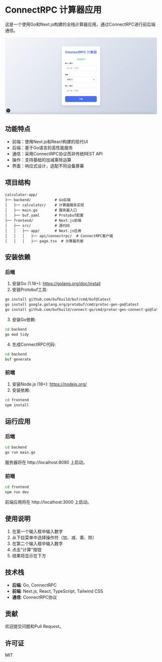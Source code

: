 # ConnectRPC 计算器应用

这是一个使用Go和Next.js构建的全栈计算器应用，通过ConnectRPC进行前后端通信。

![应用截图](screenshots/calculator-screenshot.jpg)

## 功能特点

- 前端：使用Next.js和React构建的现代UI
- 后端：基于Go语言的高性能服务
- 通信：采用ConnectRPC协议而非传统REST API
- 操作：支持基础的加减乘除运算
- 界面：响应式设计，适配不同设备屏幕

## 项目结构

```
calculator-app/
├── backend/           # Go后端
│   ├── calculator/    # 计算器服务实现
│   ├── main.go        # 服务器入口
│   ├── buf.yaml       # Protobuf配置
├── frontend/          # Next.js前端
│   ├── src/           # 源代码
│   │   ├── app/       # Next.js应用
│   │   │   ├── api/connectrpc/  # ConnectRPC客户端
│   │   │   ├── page.tsx  # 计算器页面
```

## 安装依赖

### 后端

1. 安装Go (1.18+): https://golang.org/doc/install
2. 安装Protobuf工具:

```bash
go install github.com/bufbuild/buf/cmd/buf@latest
go install google.golang.org/protobuf/cmd/protoc-gen-go@latest
go install github.com/bufbuild/connect-go/cmd/protoc-gen-connect-go@latest
```

3. 安装Go依赖:

```bash
cd backend
go mod tidy
```

4. 生成ConnectRPC代码:

```bash
cd backend
buf generate
```

### 前端

1. 安装Node.js (18+): https://nodejs.org/
2. 安装依赖:

```bash
cd frontend
npm install
```

## 运行应用

### 后端

```bash
cd backend
go run main.go
```

服务器将在 http://localhost:8080 上启动。

### 前端

```bash
cd frontend
npm run dev
```

前端应用将在 http://localhost:3000 上启动。

## 使用说明

1. 在第一个输入框中输入数字
2. 从下拉菜单中选择操作符（加、减、乘、除）
3. 在第二个输入框中输入数字
4. 点击"计算"按钮
5. 结果将显示在下方

## 技术栈

- **后端**: Go, ConnectRPC
- **前端**: Next.js, React, TypeScript, Tailwind CSS
- **通信**: ConnectRPC协议

## 贡献

欢迎提交问题和Pull Request。

## 许可证

MIT 